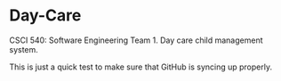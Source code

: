 Day-Care
========

CSCI 540: Software Engineering Team 1. Day care child management system.

This is just a quick test to make sure that GitHub is syncing up properly.